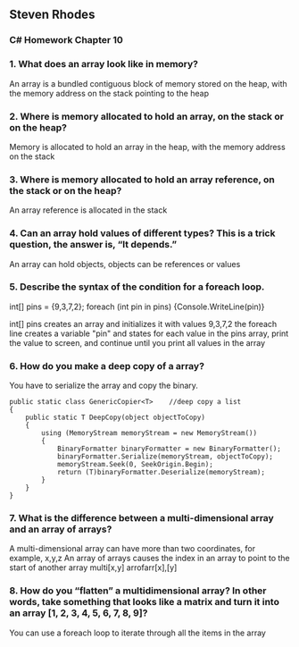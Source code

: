 ## Steven Rhodes
### C# Homework Chapter 10

### 1. What does an array look like in memory?
An array is a bundled contiguous block of memory stored on the heap, with the memory address on the stack pointing to the heap

### 2. Where is memory allocated to hold an array, on the stack or on the heap?
Memory is allocated to hold an array in the heap, with the memory address on the stack

### 3. Where is memory allocated to hold an array reference, on the stack or on the heap?
An array reference is allocated in the stack

### 4. Can an array hold values of different types? This is a trick question, the answer is, “It depends.”
An array can hold objects, objects can be references or values

### 5. Describe the syntax of the condition for a foreach loop.
int[] pins = {9,3,7,2};
foreach (int pin in pins)
{Console.WriteLine(pin)}

int[] pins creates an array and initializes it with values 9,3,7,2
the foreach line creates a variable "pin" and states for each value in the pins array, print the value to screen, and continue until you print all values in the array

### 6. How do you make a deep copy of a array?
You have to serialize the array and copy the binary.

	public static class GenericCopier<T>    //deep copy a list
    {
        public static T DeepCopy(object objectToCopy)
        {
            using (MemoryStream memoryStream = new MemoryStream())
            {
                BinaryFormatter binaryFormatter = new BinaryFormatter();
                binaryFormatter.Serialize(memoryStream, objectToCopy);
                memoryStream.Seek(0, SeekOrigin.Begin);
                return (T)binaryFormatter.Deserialize(memoryStream);
            }
        }
    }

### 7. What is the difference between a multi-dimensional array and an array of arrays?
A multi-dimensional array can have more than two coordinates, for example, x,y,z
An array of arrays causes the index in an array to point to the start of another array
	multi[x,y]
	arrofarr[x],[y]

### 8. How do you “flatten” a multidimensional array? In other words, take something that looks like a matrix and turn it into an array [1, 2, 3, 4, 5, 6, 7, 8, 9]?
You can use a foreach loop to iterate through all the items in the array



